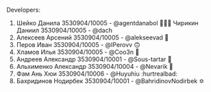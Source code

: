 Developers:
1. Шейко Данила 3530904/10005 - @agentdanabol :family_man_man_boy: Чирикин Даниил 3530904/10005 - @dach
2. Алексеев Арсений 3530904/10005 - @alekseevad 🤩
3. Перов Иван 3530904/10005 - @IPerovv 🙃
4. Хламов Илья 3530904/10005 - @Coo3n 🤡
6. Андреев Александр 3530904/10001 - @Sous-tartar 🧄
7. Альхименко Александр 3530904/10004 - @Nevarik 🤡
8. Фам Ань Хюи 3530904/10006 - @Huyuhiu :hurtrealbad:
9. Бахридинов Нодирбек 3530904/10001 - @BahridinovNodirbek ✡️
